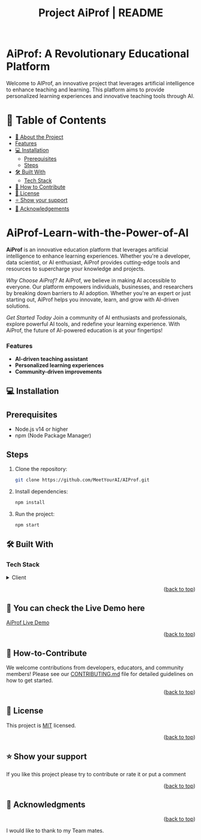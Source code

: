 <div align="center">
  <h1> Project AiProf | README </h1>
  <br/>
</div>
<a name="readme-top"></a>

# AiProf: A Revolutionary Educational Platform  <a name="overview"></a>


Welcome to AIProf, an innovative project that leverages artificial intelligence to enhance teaching and learning. This platform aims to provide personalized learning experiences and innovative teaching tools through AI.


# 📗 Table of Contents

- [📖 About the Project](#About-project)
- [Features](#features)
- [💻 Installation](#Installation)
  - [Prerequisites](#prerequisites)
  - [Steps](#Steps)
- [🛠 Built With](#built-with)
  - [Tech Stack](#tech-stack)
- [🤝 How to Contribute](#How-to-Contribute)
- [📝 License](#license)
- [⭐️ Show your support](#support)
- [🙏 Acknowledgements](#acknowledgements)


# AiProf-Learn-with-the-Power-of-AI <a name="about-project"></a>

**AiProf** is an innovative education platform that leverages artificial intelligence to enhance learning experiences. Whether you're a developer, data scientist, or AI enthusiast, AiProf provides cutting-edge tools and resources to supercharge your knowledge and projects.

*Why Choose AiProf?*
At AiProf, we believe in making AI accessible to everyone. Our platform empowers individuals, businesses, and researchers by breaking down barriers to AI adoption. Whether you're an expert or just starting out, AiProf helps you innovate, learn, and grow with AI-driven solutions.

*Get Started Today*
Join a community of AI enthusiasts and professionals, explore powerful AI tools, and redefine your learning experience. With AiProf, the future of AI-powered education is at your fingertips!


### Features <a name="features"></a>
- **AI-driven teaching assistant**
- **Personalized learning experiences**
- **Community-driven improvements**


## 💻 Installation <a name="Installation"></a>

## Prerequisites

- Node.js v14 or higher
- npm (Node Package Manager)

## Steps
1. Clone the repository:
   ```sh
   git clone https://github.com/MeetYourAI/AIProf.git
   ```
2. Install dependencies:
   ```sh
   npm install
   ```
3. Run the project:
   ```sh
   npm start
   ```

## 🛠 Built With <a name="built-with"></a>
### Tech Stack <a name="tech-stack"></a>
<details>
  <summary>Client</summary>
  <ul>
    <li><a href="https://www.w3schools.com/html/default.asp">HTML</a></li>
    <li><a href="https://www.w3schools.com/css/default.asp">CSS</a></li>
    <li><a href="https://www.w3schools.com/js/js_intro.asp">JavaScript</a></li>
    <li><a href="https://reactjs.org/">React</a></li>
     <li><a href="https://redux.js.org/">Redux</a></li>
  </ul>
</details>
<p align="right">(<a href="#readme-top">back to top</a>)</p>


<!-- LIVE DEMO -->

## 🚀 You can check the Live Demo here<a name="live-demo"></a>

[AiProf Live Demo](https://meetyourai.github.io/AiProf/) 

<p align="right">(<a href="#readme-top">back to top</a>)</p>


## 🤝 How-to-Contribute <a name=" How-to-Contribute"></a>

We welcome contributions from developers, educators, and community members! Please see our [CONTRIBUTING.md](CONTRIBUTING.md) file for detailed guidelines on how to get started.

<p align="right">(<a href="#readme-top">back to top</a>)</p>

## 📝 License <a name="license"></a>
This project is [MIT](./LICENSE) licensed.

<p align="right">(<a href="#readme-top">back to top</a>)</p>


## ⭐️ Show your support <a name="support"></a>
If you like this project please try to contribute or rate it or put a comment
<p align="right">(<a href="#readme-top">back to top</a>)</p>

## 🙏 Acknowledgments <a name="acknowledgements"></a>
<p align="right">(<a href="#readme-top">back to top</a>)</p>
I would like to thank to my Team mates.




